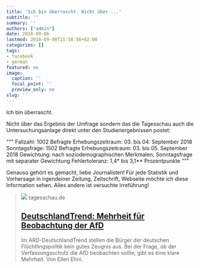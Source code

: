 ```yaml
---
title: 'Ich bin überrascht. Nicht über ...'
subtitle: ''
summary: ''
authors: ["admin"]
date: 2018-09-06
lastmod: 2018-09-06T21:58:56+02:00
categories: []
tags:
- facebook
- german
featured: no
image:
  caption: ''
  focal_point: ''
  preview_only: no
slug: ''
---
```

Ich bin überrascht. 

Nicht über das Ergebnis der Umfrage sondern das die Tagesschau auch die Untersuchungsanlage direkt unter den Studienergebnissen postet:

"""
Fallzahl: 1002 Befragte
Erhebungszeitraum: 03. bis 04. September 2018
Sonntagsfrage: 1502 Befragte
Erhebungszeitraum: 03. bis 05. September 2018
Gewichtung: nach soziodemographischen Merkmalen;
Sonntagsfrage mit separater Gewichtung
Fehlertoleranz: 1,4* bis 3,1** Prozentpunkte
"""

Genauso gehört es gemacht, liebe Journalisten! Für jede Statistik und Vorhersage in irgendeiner Zeitung, Zeitschrift, Webseite möchte ich diese Information sehen. Alles andere ist versuchte Irreführung!
> [![](https://www.tagesschau.de/multimedia/bilder/deutschlandtrend-149~_v-original.jpg)](https://www.tagesschau.de/inland/deutschlandtrend-1361.html)
> tagesschau.de
> ## [DeutschlandTrend: Mehrheit für Beobachtung der AfD](https://www.tagesschau.de/inland/deutschlandtrend-1361.html)
>
>Im ARD-DeutschlandTrend stellen die Bürger der deutschen Flüchtlingspolitik kein gutes Zeugnis aus. Bei der Frage, ob der Verfassungsschutz die AfD beobachten sollte, gibt es eine klare Mehrheit. Von Ellen Ehni.


